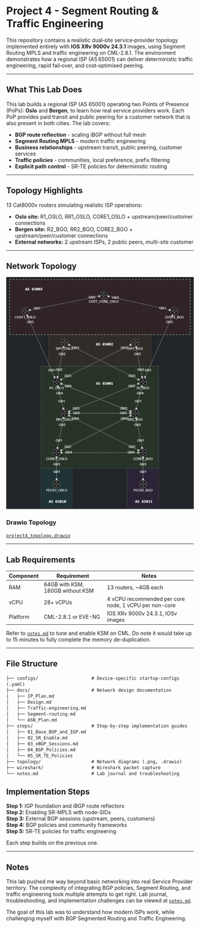 # Project 4 - Segment Routing & Traffic Engineering

This repository contains a realistic dual‑site service‑provider topology implemented entirely with **IOS XRv 9000v 24.3.1** images, using Segment Routing MPLS and traffic engineering on CML-2.8.1. The environment demonstrates how a regional ISP (AS 65001) can deliver deterministic traffic engineering, rapid fail‑over, and cost‑optimised peering.

---

## What This Lab Does
This lab builds a regional ISP (AS 65001) operating two Points of Presence (PoPs): **Oslo** and **Bergen**, to learn how real service providers work. Each PoP provides paid transit and public peering for a customer network that is also present in both cities. The lab covers:

- **BGP route reflection** - scaling iBGP without full mesh
- **Segment Routing MPLS** - modern traffic engineering
- **Business relationships** - upstream transit, public peering, customer services
- **Traffic policies** - communities, local preference, prefix filtering
- **Explicit path control** - SR-TE policies for deterministic routing

---

## Topology Highlights

13 Cat8000v routers simulating realistic ISP operations:

- **Oslo site:** R1_OSLO, RR1_OSLO, CORE1_OSLO + upstream/peer/customer connections
- **Bergen site:** R2_BGO, RR2_BGO, CORE2_BGO + upstream/peer/customer connections
- **External networks:** 2 upstream ISPs, 2 public peers, multi-site customer

---

## Network Topology
![`Network Topology with ASN borders`](topology/project4_bgp_sr_te.png)

### Drawio Topology
[`project4_topology.drawio`](topology/project4_bgp_sr_te.drawio)  

---

## Lab Requirements

| Component   | Requirement                       | Notes                                                 |
| ----------- | --------------------------------- | ----------------------------------------------------- |
| RAM         | 64GB with KSM, 180GB without KSM  | 13 routers, ~4GB each                                 |
| vCPU        | 28+ vCPUs                         | 4 vCPU recommended per core node, 1 vCPU per non-core |
| Platform    | CML-2.8.1 or EVE-NG               | IOS XRv 9000v 24.3.1, IOSv images                     |

Refer to [`notes.md`](/notes.md) to tune and enable KSM on CML. Do note it would take up to 15 minutes to fully complete the memory de-duplication.

---

## File Structure

```
├── configs/                    # Device‑specific startup‑configs (.yaml)
├── docs/                       # Network design documentation
│   ├── IP_Plan.md              
│   ├── Design.md               
│   ├── Traffic-engineering.md  
│   ├── Segment-routing.md      
│   └── ASN_Plan.md                             
├── steps/                      # Step-by-step implementation guides
│   ├── 01_Base_BGP_and_IGP.md
│   ├── 02_SR_Enable.md
│   ├── 03_eBGP_Sessions.md
│   ├── 04_BGP_Policies.md
│   └── 05_SR_TE_Policies
├── topology/                   # Network diagrams (.png, .drawio)
├── wireshark/                  # Wireshark packet capture
└── notes.md                    # Lab journal and troubleshooting    
```

## Implementation Steps

**Step 1:** IGP foundation and iBGP route reflectors  
**Step 2:** Enabling SR-MPLS with node-SIDs  
**Step 3:** External BGP sessions (upstream, peers, customers)  
**Step 4:** BGP policies and community frameworks  
**Step 5:** SR-TE policies for traffic engineering

Each step builds on the previous one.

---

## Notes

This lab pushed me way beyond basic networking into real Service Provider territory. The complexity of integrating BGP policies, Segment Routing, and traffic engineering took multiple attempts to get right. Lab journal, troubleshooting, and implementation challenges can be viewed at [`notes.md`](/notes.md).

The goal of this lab was to understand how modern ISPs work, while challenging myself with BGP Segmented Routing and Traffic Engineering.